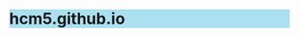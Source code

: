 # hcm5.github.io
<!DOCTYPE html>
<html>
    <head>
        <title>Spin-off of "Project: Recipe book"</title>
        <meta charset="utf-8">
        <style>
        
        h1 {color:rgb(250, 8, 8);}
        
        h2 {color:blue;}
        
        h1 {background-color:rgb(170, 224, 240);}
        
        #R1 {background-color:rgb(84, 240, 159);}
        
        #R2 {background-color:rgb(84, 240, 159);}
        
        #R3 {background-color:rgb(84, 240, 159);}
        
        #c {color:green;}
        
        </style>
    </head>
    <body>
       <br>
        <h1>RPM's Recipe Book</h1>
        
        <!-- contents -->
        
        <h2 id="c">Contents:</h2>
        
        <ol>
            <li><a href="#R1">Recipe #1 Pasta</a></li>
            <li><a href="#R2">Recipe #2 Nasi Lemak</a></li>
            <li><a href="#R3">Recipe #3 Chicken Burger</a></li>
        </ol>
        
        <!-- recipe 1 pasta -->
        
        <h2 id="R1">Recipe #1 Pasta</h2>
        
        <img src="https://upload.wikimedia.org/wikipedia/commons/thumb/c/c4/Spaghetti_bolognese_%28hozinja%29.jpg/220px-Spaghetti_bolognese_%28hozinja%29.jpg" alt="bolognese pasta">
        
        
        <ul>
            <li><strong>Time:</strong> 45 min</li>
            <li><strong>Serves:</strong> 4</li>
        </ul>
        
        <table>
            <thead>
                <tr>
                    <th><h3>Ingredients</h3></th>
                    <th><h3>Quantity</h3></th>
                </tr>
            </thead>
            <tbody>
                <tr>
                    <th>tomato</th>
                    <th>910g</th>
                </tr>
                <tr>
                    <th>angel hair pasta</th>
                    <th>1 (240ml)</th>
                </tr>
                <tr>
                    <th>olive oil</th>
                    <th>1 tablespoon</th>
                </tr>
                <tr>
                    <th>crushed garlic</th>
                    <th>4 cloves</th>
                </tr>
                <tr>
                    <th>tomato paste</th>
                    <th>1 tablespoon</th>
                </tr>
                <tr>
                    <th>salt and ground black pepper</th>
                    <th>according to your taste</th>
                </tr>
                <tr>
                    <th>chopped fresh basil</th>
                    <th>1 tablespoon</th>
                </tr>
                <tr>
                    <th>grated Parmesan cheese</th>
                    <th>¼ cup</th>
                </tr>
            </tbody>
        </table>
        
        <p id="pasta"><strong>Tips:</strong>There are many variations to try for this pasta. A few favorite examples: sauté fresh quartered mushrooms with the garlic, or add shoestring zucchini along with the tomato.</p>
        
        <p id="pasta"><strong>Step 1:</strong> Place tomatoes in a large pot and cover with cold water. Bring just to a boil. Pour off water, and cover again with cold water. Peel the skin off tomatoes and cut into small pieces..
</p>
        <p id="pasta"><strong>Step 2:</strong>Bring a large pot of lightly salted water to a boil. Cook angel hair pasta in the boiling water, stirring occasionally, until tender yet firm to the bite, 4 to 5 minutes.</p>
        
        <p id="pasta"><strong>Step 3:</strong>Meanwhile, heat olive oil in a large skillet or pan, making sure there is enough to cover the bottom of the pan, and sauté garlic until opaque but not browned. Stir in tomato paste. Immediately stir in the tomatoes, salt, and pepper. Reduce heat, and simmer until pasta is ready, adding basil at the end.</p>
        
        <p id="pasta"><strong>Step 4:</strong>Drain pasta, do not rinse in cold water. Toss with a bit of olive oil, then mix into the sauce.</p>
        
        <p id="pasta"><strong>Step 5:</strong>Reduce heat as low as possible. Keep warm, uncovered, for about 10 minutes when it is ready to serve. Garnish generously with fresh Parmesan cheese.</p>
        
        
    <p><em>Source: <a href="https://www.allrecipes.com/recipe/11691/tomato-and-garlic-pasta/">allrecipies.com</a></em></p>
    
    <!-- recipe 2 -->
    
    <h2 id="R2">Recipe #2 Nasi Lemak</h2>
        
        <img src="https://upload.wikimedia.org/wikipedia/commons/thumb/5/55/Nasi_Lemak_dengan_Chili_Nasi_Lemak_dan_Sotong_Pedas%2C_di_Penang_Summer_Restaurant.jpg/220px-Nasi_Lemak_dengan_Chili_Nasi_Lemak_dan_Sotong_Pedas%2C_di_Penang_Summer_Restaurant.jpg" alt="nasi lemak">
        
        
        <ul>
            <li><strong>Time:</strong> 1hr 25min</li>
            <li><strong>Serves:</strong> 8</li>
        </ul>
        
        <table>
            <thead>
                <tr>
                    <th><h3>Ingredients</h3></th>
                    <th><h3>Quantity</h3></th>
                </tr>
            </thead>
            <tbody>
                <tr>
                    <th>rice(recommended basmati rice)</th>
                    <th>8 cups</th>
                </tr>
                <tr>
                    <th>pandan leaves</th>
                    <th>a few</th>
                </tr>
                <tr>
                    <th>ginger</th>
                    <th>1</th>
                </tr>
                <tr>
                    <th>garlic</th>
                    <th>1 cloves</th>
                </tr>
                <tr>
                    <th>onion</th>
                    <th>1</th>
                </tr>
                <tr>
                    <th>coconut milk</th>
                    <th>2 bowl</th>
                </tr>
                <tr>
                    <th>sambal paste</th>
                    <th>8 serving</th>
                </tr>
                <tr>
                    <th>dry anchorvies</th>
                    <th>according to your taste</th>
                </tr>
                <tr>
                    <th>spices</th>
                    <th>according to your taste</th>
                </tr>
                <tr>
                    <th>chicken</th>
                    <th>1 drumstick</th>
                </tr>
                <tr>
                    <th>egg</th>
                    <th>1</th>
                </tr>
                <tr>
                    <th>cucumber</th>
                    <th>2 slices</th>
                </tr>
            </tbody>
        </table>
        
        <p id="nl"><strong>Step 1(ayam):</strong> Blend/pound lemongrass, garlic and ginger into a paste. Set aside. Then, In a bowl add in chicken, pounded paste and the rest of the ingredients except egg and rice flour. Mix everything well. After that, Marinate overnight or at least 4 hours. Add egg and rice flour to marinated chicken, coating them well. Set aside. Lastly, Heat a pot of oil on medium heat. Lastly, Fry chicken until golden brown and fully cooked. Place paper towel to drain the excess oil.
</p>
        <p id="nl"><strong>Step 2(sambal):</strong>Read the instructions on the sambal packaging on what to do.</p>
        
        <p id="nl"><strong>Step 3(basmati rice):</strong>Note: change the ratio (coconut milk : water) if you prefer the rice to be less buttery. Soak basmati rice with water for 30 minutes. Drain right before using.Then, Place the rest of the ingredients in a pot and bring to a boil, then add in rice. Bring it back to a simmer, cover pot with a lid and cook on low heat for 20 minutes. Remove from the heat and leave it for another 10 minutes before fluffing up the rice and serve.</p>
        
    <p><em>Source: <a href="https://www.elmundoeats.com/en/nasi-lemak/">elmundoeats.com</a></em></p>
    
    <!-- recipe 3 -->
    
    <h2 id="R3">Recipe #3 Chicken Burger</h2>
        
        <img src="https://upload.wikimedia.org/wikipedia/commons/6/62/NCI_Visuals_Food_Hamburger.jpg" alt="hamburger" width="400">
        
        
        <ul>
            <li><strong>Time:</strong> 20 min</li>
            <li><strong>Serves:</strong> 4</li>
        </ul>
        
        <table>
            <thead>
                <tr>
                    <th><h3>Ingredients</h3></th>
                    <th><h3>Quantity</h3></th>
                </tr>
            </thead>
            <tbody>
                <tr>
                    <th>extra-lean ground chicken</th>
                    <th>450g</th>
                </tr>
                <tr>
                    <th>Italian-seasoned bread crumbs, divided</th>
                    <th>½ cup</th>
                </tr>
                <tr>
                    <th>grated small onion</th>
                    <th>½ cup</th>
                </tr>
                <tr>
                    <th>egg</th>
                    <th>1</th>
                </tr>
                <tr>
                    <th>garlic(minced)</th>
                    <th>2 cloves</th>
                </tr>
                <tr>
                    <th>salt and ground black pepper</th>
                    <th>according to your taste</th>
                </tr>
                <tr>
                    <th>olive oil</th>
                    <th>2 tablespoon</th>
                </tr>
                <tr>
                    <th>OPTIONAL: sauce</th>
                    <th>according to your taste</th>
                </tr>
            </tbody>
        </table>
        
        <p id="burger"><strong>Tips:</strong>Ground turkey can be substituted for ground chicken with great results.</p>
    
        <p id="burger"><strong>Step 1:</strong> Mix ground chicken, 1/4 cup bread crumbs, onion, egg, and garlic in a bowl. Season with salt and pepper.</p>
        
        <p id="burger"><strong>Step 2:</strong>Moisten hands and shape chicken mixture, 2 tablespoons at a time, into flat, oval-shaped patties.</p>
        
        <p id="burger"><strong>Step 3:</strong>Spread remaining 1/4 cup bread crumbs in a shallow dish. Dip patties in bread crumbs to coat.</p>
        
        <p id="burger"><strong>Step 4:</strong>Heat olive oil in a large skillet over medium-high heat.</p>
        
        <p id="burger"><strong>Step 5:</strong>Cook patties in hot oil until deeply browned on the bottoms, 5 to 6 minutes. Turn patties and cook until other sides are browned, 3 to 4 minutes more.</p>
        
        
    <p><em>Source: <a href="https://www.allrecipes.com/recipe/232375/natashas-chicken-burgers/">allrecipies.com</a></em></p>
    
    </body>
</html>
